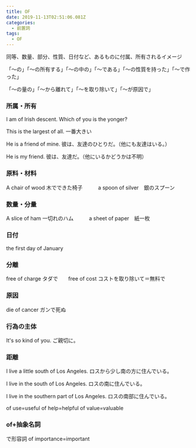 ```yaml
---
title: OF
date: 2019-11-13T02:51:06.081Z
categories:
  - 前置詞
tags:
  - OF
---
```

 同等、数量、部分、性質、日付など、あるものに付属、所有されるイメージ

 「～の」「～の所有する」「～の中の」「～である」「～の性質を持った」「～で作った」
 
「～の量の」「～から離れて」「～を取り除いて」「～が原因で」
 

### 所属・所有
 I am of Irish descent.           Which of you is the yonger?
 
This is the largest of all.  一番大きい
 

He is a friend of mine.  彼は、友達のひとりだ。（他にも友達はいる。）
 
He is my friend.  彼は、友達だ。（他にいるかどうかは不明）
 

### 原料・材料
 A chair of wood  木でできた椅子　　　a spoon of silver　銀のスプーン
 


### 数量・分量
 A slice of ham 一切れのハム　　　a sheet of paper　紙一枚

### 日付
 

the first day of January
 

### 分離
 

free of charge タダで　　free of cost  コストを取り除いて＝無料で
 

### 原因
 

die of cancer ガンで死ぬ
 
### 行為の主体
 

It's so kind of you.  ご親切に。
 

### 距離
 

I live a little south of Los Angeles.  ロスから少し南の方に住んでいる。
 
I live in the south of Los Angeles. ロスの南に住んでいる。
 
I live in the southern part of Los Angeles. ロスの南部に住んでいる。
 

of use=useful   of help=helpful   of value=valuable        
### of+抽象名詞
 
で形容詞
 of importance=important
